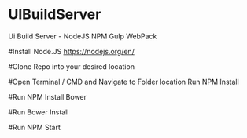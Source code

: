 # UIBuildServer
Ui Build Server - NodeJS NPM Gulp WebPack

#Install Node.JS
https://nodejs.org/en/

#Clone Repo into your desired location

#Open Terminal / CMD and Navigate to Folder location
Run NPM Install

#Run NPM Install Bower

#Run Bower Install

#Run NPM Start
